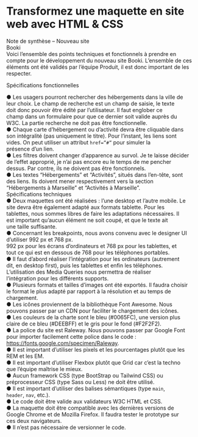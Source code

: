 # Transformez une maquette en site web avec HTML & CSS

Note de synthèse – Nouveau site  
Booki  
Voici l’ensemble des points techniques et fonctionnels à prendre en  
compte pour le développement du nouveau site Booki. L’ensemble de ces  
éléments ont été validés par l’équipe Produit, il est donc important de les  
respecter.  
  
Spécifications fonctionnelles  

● Les usagers pourront rechercher des hébergements dans la ville de  
leur choix. Le champ de recherche est un champ de saisie, le texte  
doit donc pouvoir être édité par l’utilisateur. Il faut englober ce  
champ dans un formulaire pour que ce dernier soit valide auprès du  
W3C. La partie recherche ne doit pas être fonctionnelle.  
● Chaque carte d’hébergement ou d’activité devra être cliquable dans  
son intégralité (pas uniquement le titre). Pour l’instant, les liens sont  
vides. On peut utiliser un attribut `href=”#”` pour simuler la  
présence d’un lien.  
● Les filtres doivent changer d’apparence au survol. Je te laisse décider  
de l’effet approprié, je n’ai pas encore eu le temps de me pencher  
dessus. Par contre, ils ne doivent pas être fonctionnels.  
● Les textes “Hébergements” et “Activités”, situés dans l’en-tête, sont  
des liens. Ils doivent mener respectivement vers la section  
“Hébergements à Marseille” et “Activités à Marseille”.  
Spécifications techniques  
● Deux maquettes ont été réalisées : l’une desktop et l’autre mobile. Le  
site devra être également adapté aux formats tablette. Pour les  
tablettes, nous sommes libres de faire les adaptations nécessaires. Il  
est important qu’aucun élément ne soit coupé, et que le texte ait  
une taille suffisante.  
● Concernant les breakpoints, nous avons convenu avec le designer UI  
d’utiliser 992 px et 768 px.  
992 px pour les écrans d’ordinateurs et 768 px pour les tablettes, et  
tout ce qui est en dessous de 768 pour les téléphones portables.  
● Il faut d’abord réaliser l’intégration pour les ordinateurs (autrement  
dit, en desktop first), puis les tablettes et enfin les téléphones.  
L’utilisation des Media Queries nous permettra de réaliser  
l’intégration pour les différents supports.  
● Plusieurs formats et tailles d’images ont été exportés. Il faudra choisir  
le format le plus adapté par rapport à la résolution et au temps de  
chargement.  
● Les icônes proviennent de la bibliothèque Font Awesome. Nous  
pouvons passer par un CDN pour faciliter le chargement des icônes.  
● Les couleurs de la charte sont le bleu (#0065FC), une version plus  
claire de ce bleu (#DEEBFF) et le gris pour le fond (#F2F2F2).  
● La police du site est Raleway. Nous pouvons passer par Google Font  
pour importer facilement cette police dans le code :  
https://fonts.google.com/specimen/Raleway.   
● Il est important d’utiliser les pixels et les pourcentages plutôt que les  
REM et les EM.  
● Il est important d’utiliser Flexbox plutôt que Grid car c’est la techno  
que l’équipe maîtrise le mieux.  
● Aucun framework CSS (type BootStrap ou Tailwind CSS) ou  
préprocesseur CSS (type Sass ou Less) ne doit être utilisé.  
● Il est important d’utiliser des balises sémantiques (type `main`,  
`header`, `nav`, etc.).  
● Le code doit être valide aux validateurs W3C HTML et CSS.  
● La maquette doit être compatible avec les dernières versions de  
Google Chrome et de Mozilla Firefox. Il faudra tester le prototype sur  
ces deux navigateurs.  
● Il n’est pas nécessaire de versionner le code.  
